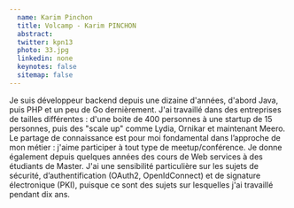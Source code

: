 ```yaml
---
  name: Karim Pinchon
  title: Volcamp - Karim PINCHON
  abstract: 
  twitter: kpn13
  photo: 33.jpg
  linkedin: none
  keynotes: false
  sitemap: false
---
```

Je suis développeur backend depuis une dizaine d'années, d'abord Java, puis PHP et un peu de Go dernièrement. J'ai travaillé dans des entreprises de tailles différentes : d'une boite de 400 personnes à une startup de 15 personnes, puis des "scale up" comme Lydia, Ornikar et maintenant Meero. Le partage de connaissance est pour moi fondamental dans l’approche de mon métier : j'aime participer à tout type de meetup/conférence. Je donne également depuis quelques années des cours de Web services à des étudiants de Master. J'ai une sensibilité particulière sur les sujets de sécurité, d’authentification (OAuth2, OpenIdConnect) et de signature électronique (PKI), puisque ce sont des sujets sur lesquelles j'ai travaillé pendant dix ans.